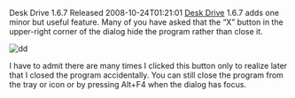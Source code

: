 Desk Drive 1.6.7 Released
2008-10-24T01:21:01
[Desk Drive](/deskdrive) 1.6.7 adds one minor but useful feature. Many of you have asked that the “X” button in the upper-right corner of the dialog hide the program rather than close it.

![dd](/content/images/blog/DeskDrive1.6.7Released_12C0B/dd.jpg)

I have to admit there are many times I clicked this button only to realize later that I closed the program accidentally. You can still close the program from the tray or icon or by pressing Alt+F4 when the dialog has focus.
